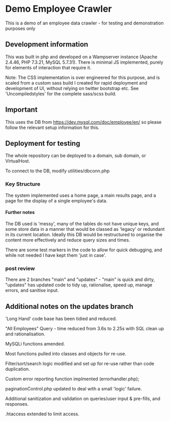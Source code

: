 # Demo Employee Crawler

This is a demo of an employee data crawler - for testing and demonstration purposes only

## Development information

This was built in php and developed on a Wampserver instance (Apache 2.4.46, PHP 7.3.21, MySQL 5.7.31). There is minimal JS implemented, purely for elements of interaction that require it.

Note: The CSS implementation is over engineered for this purpose, and is scaled from a custom sass build I created for rapid deployment and development of UI, without relying on twitter bootstrap etc. See 'Uncompiledstyles' for the complete sass/scss build.

## Important

This uses the DB from https://dev.mysql.com/doc/employee/en/ so please follow the relevant setup information for this.

## Deployment for testing

The whole repository can be deployed to a domain, sub domain, or VirtualHost.

To connect to the DB, modify utilities/dbconn.php

### Key Structure

The system implemented uses a home page, a main results page, and a page for the display of a single employee's data.


#### Further notes

The DB used is 'messy', many of the tables do not have unique keys, and some store data in a manner that would be classed as 'legacy' or redundant in its current location. Ideally this DB would be restructured to organise the content more effectively and reduce query sizes and times.

There are some test markers in the code to allow for quick debugging, and while not needed I have kept them 'just in case'.

### post review

There are 2 branches "main" and "updates" - "main" is quick and dirty, "updates" has updated code to tidy up, rationalise, speed up, manage errors, and sanitise input.

## Additional notes on the updates branch

'Long Hand' code base has been tidied and reduced.

"All Employees" Query - time reduced from 3.6s to 2.25s with SQL clean up and rationalisation.

MySQLi functions amended.

Most functions pulled into classes and objects for re-use.

Filter/sort/search logic modified and set up for re-use rather than code duplication.

Custom error reporting function implmented (errorhandler.php);

paginationControl.php updated to deal with a small 'logic' failure.

Additional sanitization and validation on queries/user input & pre-fills, and responses.

.htaccess extended to limit access.
